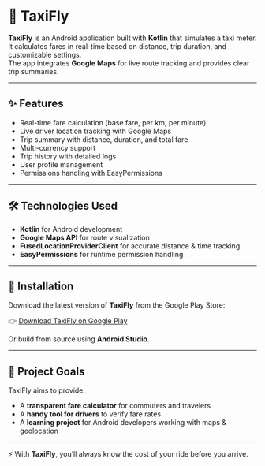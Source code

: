 # 🚖 TaxiFly  

**TaxiFly** is an Android application built with **Kotlin** that simulates a taxi meter.  
It calculates fares in real-time based on distance, trip duration, and customizable settings.  
The app integrates **Google Maps** for live route tracking and provides clear trip summaries.  

---

## ✨ Features  
- Real-time fare calculation (base fare, per km, per minute)  
- Live driver location tracking with Google Maps  
- Trip summary with distance, duration, and total fare  
- Multi-currency support  
- Trip history with detailed logs  
- User profile management  
- Permissions handling with EasyPermissions  

---

## 🛠 Technologies Used  
- **Kotlin** for Android development  
- **Google Maps API** for route visualization  
- **FusedLocationProviderClient** for accurate distance & time tracking  
- **EasyPermissions** for runtime permission handling  

---

## 📲 Installation  
Download the latest version of **TaxiFly** from the Google Play Store:  

👉 [Download TaxiFly on Google Play](https://play.google.com/store/apps/details?id=com.myapp.taximeter)  

Or build from source using **Android Studio**.  

---

## 📌 Project Goals  
TaxiFly aims to provide:  
- A **transparent fare calculator** for commuters and travelers  
- A **handy tool for drivers** to verify fare rates  
- A **learning project** for Android developers working with maps & geolocation  

---

⚡ With **TaxiFly**, you’ll always know the cost of your ride before you arrive.
